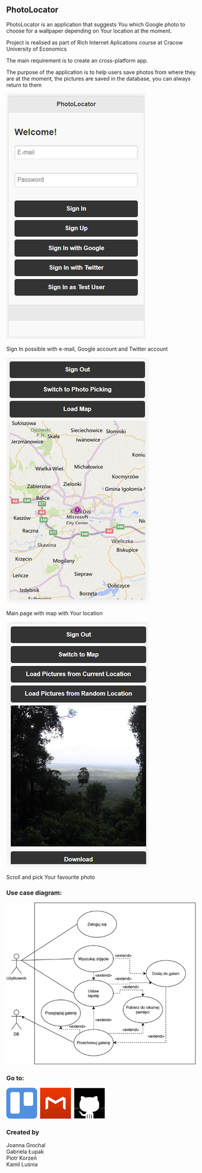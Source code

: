 
## PhotoLocator

PhotoLocator is an application that suggests You which Google photo to choose for a wallpaper depending on Your location at the moment.

Project is realised as part of Rich Internet Aplications course at Cracow University of Economics

The main requirement is to create an cross-platform app.

The purpose of the application is to help users save photos from where they are at the moment, the pictures are saved in the database, you can always return to them


<img src="login.PNG" alt="Log In page">

Sign In possible with e-mail, Google account and Twitter account


<img src="main1.PNG" alt="Main page" >

Main page with map with Your location


<img src="pickphoto.PNG" alt="Pick a photo" >

Scroll and pick Your favourite photo

### Use case diagram:

<img src="diagram1.png" alt="Use case diagram" >


### Go to:

<a href="https://trello.com/baiprojekt1"><img src="trellosquare.png" style="width:82px; height:82px" title="Trello" alt="Trello"></a>&nbsp;
<a href="https://github.com/jgrochal/bai-project/tree/master/prototype"><img src="mockplussquare.png" style="width:82px; height:82px" title="Mockplus" alt="Mockplus"></a>&nbsp;
<a href="https://github.com/jgrochal/bai-project"><img src="githubsquare.png" style="width:82px; height:82px" title="Github" alt="Github"></a>

### Created by

Joanna Grochal<br/>
Gabriela Łupak<br/>
Piotr Korzeń<br/>
Kamil Luśnia

